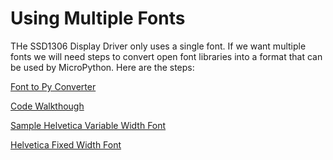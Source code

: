 # Using Multiple Fonts

THe SSD1306 Display Driver only uses a single font.
If we want multiple fonts we will need steps to
convert open font libraries into a format that
can be used by MicroPython.  Here are the steps:

[Font to Py Converter](./50-font-to-py.md)

[Code Walkthough](51-code-walk-through.md)

[Sample Helvetica Variable Width Font](./helvetica-variable-width-font.py)

[Helvetica Fixed Width Font](./helvetica-fixed-witdth.py)
